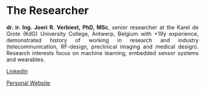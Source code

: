 # The Researcher

<div style="text-align: justify"><b>dr. ir. Ing. Joeri R. Verbiest, PhD, MSc</b>, senior researcher at the Karel de Grote (KdG) University College, Antwerp, Belgium with +19y experience, demonstrated history of working in research and industry (telecommunication, RF-design, preclinical imaging and medical design). Research interests focus on machine learning, embedded sensor systems and wearables.</div>

[LinkedIn](http://www.linkedin.com/in/joeriverbiest)

[Personal Website](https://jrverbiest.github.io/)

